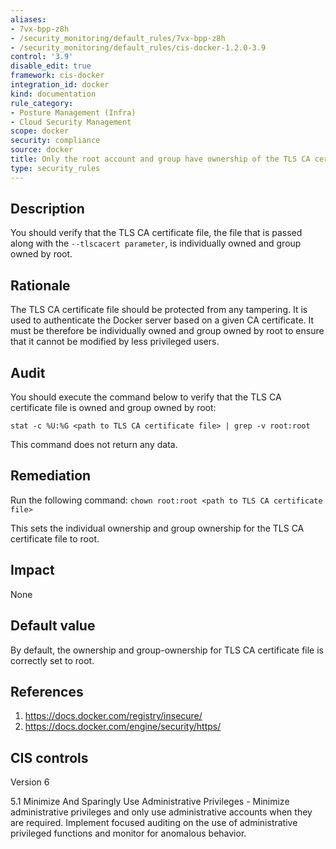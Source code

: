 ```yaml
---
aliases:
- 7vx-bpp-z8h
- /security_monitoring/default_rules/7vx-bpp-z8h
- /security_monitoring/default_rules/cis-docker-1.2.0-3.9
control: '3.9'
disable_edit: true
framework: cis-docker
integration_id: docker
kind: documentation
rule_category:
- Posture Management (Infra)
- Cloud Security Management
scope: docker
security: compliance
source: docker
title: Only the root account and group have ownership of the TLS CA certificate file
type: security_rules
---
```


## Description

You should verify that the TLS CA certificate file, the file that is passed along with the `--tlscacert parameter`, is individually owned and group owned by root.

## Rationale

The TLS CA certificate file should be protected from any tampering. It is used to authenticate the Docker server based on a given CA certificate. It must be therefore be individually owned and group owned by root to ensure that it cannot be modified by less privileged users.

## Audit

You should execute the command below to verify that the TLS CA certificate file is owned and group owned by root: 

```
stat -c %U:%G <path to TLS CA certificate file> | grep -v root:root
```

This command does not return any data.

## Remediation

Run the following command: `chown root:root <path to TLS CA certificate file>`

This sets the individual ownership and group ownership for the TLS CA certificate file to root.

## Impact

None

## Default value

By default, the ownership and group-ownership for TLS CA certificate file is correctly set to root.

## References

1. https://docs.docker.com/registry/insecure/
2. https://docs.docker.com/engine/security/https/

## CIS controls

Version 6

5.1 Minimize And Sparingly Use Administrative Privileges - Minimize administrative privileges and only use administrative accounts when they are required. Implement focused auditing on the use of administrative privileged functions and monitor for anomalous behavior.
